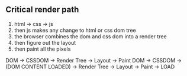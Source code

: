 ## Critical render  path

1. html -> css -> js
2. then js makes any change to html or css dom tree
3. the browser combines the dom and css dom into a render tree
4. then figure out the layout
5. then paint all the pixels

DOM -> CSSDOM -> Render Tree -> Layout -> Paint
DOM -> CSSDOM -> (DOM CONTENT LOADED) -> Render Tree -> Layout -> Paint -> LOAD

